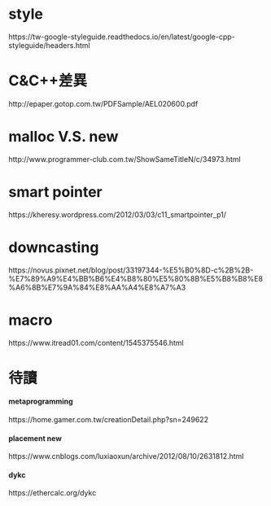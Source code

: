 <h1>style</h1>
https://tw-google-styleguide.readthedocs.io/en/latest/google-cpp-styleguide/headers.html
<h1>C&C++差異</h1>
http://epaper.gotop.com.tw/PDFSample/AEL020600.pdf
<h1>malloc V.S. new</h1>
http://www.programmer-club.com.tw/ShowSameTitleN/c/34973.html
<h1>smart pointer</h1>
https://kheresy.wordpress.com/2012/03/03/c11_smartpointer_p1/
<h1>downcasting</h1>
https://novus.pixnet.net/blog/post/33197344-%E5%B0%8D-c%2B%2B-%E7%89%A9%E4%BB%B6%E4%B8%80%E5%80%8B%E5%B8%B8%E8%A6%8B%E7%9A%84%E8%AA%A4%E8%A7%A3
<h1>macro</h1>
https://www.itread01.com/content/1545375546.html
<h1>待讀</h1>
<h4>metaprogramming</h4>
https://home.gamer.com.tw/creationDetail.php?sn=249622
<h4>placement new</h4>
https://www.cnblogs.com/luxiaoxun/archive/2012/08/10/2631812.html
<h4>dykc</h4>
https://ethercalc.org/dykc
